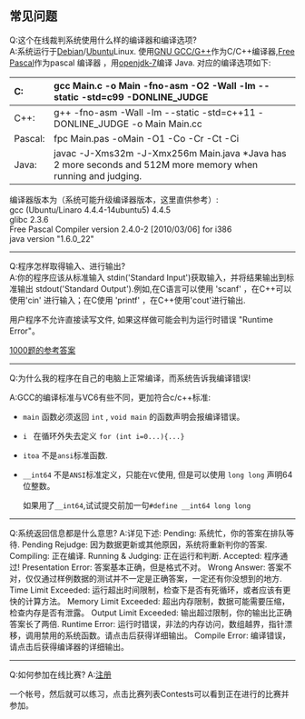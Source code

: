 ## 常见问题

Q:这个在线裁判系统使用什么样的编译器和编译选项?  
A:系统运行于[Debian](http://www.debian.org/)/[Ubuntu](http://www.ubuntu.com/)Linux. 使用[GNU GCC/G++](http://gcc.gnu.org/)作为C/C++编译器,[Free Pascal](http://www.freepascal.org/)作为pascal 编译器 ，用[openjdk-7](http://openjdk.java.net/)编译 Java. 对应的编译选项如下:

| C: | gcc Main.c -o Main -fno-asm -O2 -Wall -lm --static -std=c99 -DONLINE\_JUDGE |
| :--- | :--- |
| C++: | g++ -fno-asm -Wall -lm --static -std=c++11 -DONLINE\_JUDGE -o Main Main.cc |
| Pascal: | fpc Main.pas -oMain -O1 -Co -Cr -Ct -Ci |
| Java: | javac -J-Xms32m -J-Xmx256m Main.java \*Java has 2 more seconds and 512M more memory when running and judging. |

编译器版本为（系统可能升级编译器版本，这里直供参考）:  
gcc \(Ubuntu/Linaro 4.4.4-14ubuntu5\) 4.4.5  
glibc 2.3.6  
Free Pascal Compiler version 2.4.0-2 \[2010/03/06\] for i386  
java version "1.6.0\_22"

---

Q:程序怎样取得输入、进行输出?  
A:你的程序应该从标准输入 stdin\('Standard Input'\)获取输入，并将结果输出到标准输出 stdout\('Standard Output'\).例如,在C语言可以使用 'scanf' ，在C++可以使用'cin' 进行输入；在C使用 'printf' ，在C++使用'cout'进行输出.

用户程序不允许直接读写文件, 如果这样做可能会判为运行时错误 "Runtime Error"。

[1000题的参考答案](/oj/student/1000.md)

---

Q:为什么我的程序在自己的电脑上正常编译，而系统告诉我编译错误!

A:GCC的编译标准与VC6有些不同，更加符合c/c++标准:

* `main`  函数必须返回 `int` ,  `void main` 的函数声明会报编译错误。
* `i ` 在循环外失去定义 `for (int i=0...){...}`
* `itoa`  不是`ansi`标准函数.
* `__int64` 不是`ANSI`标准定义，只能在`VC`使用, 但是可以使用 `long long` 声明64位整数。

  如果用了`__int64`,试试提交前加一句`#define __int64 long long`

---

Q:系统返回信息都是什么意思?
A:详见下述:
Pending: 系统忙，你的答案在排队等待.
Pending Rejudge: 因为数据更新或其他原因，系统将重新判你的答案.
Compiling: 正在编译.
Running & Judging: 正在运行和判断.
Accepted: 程序通过!
Presentation Error: 答案基本正确，但是格式不对。
Wrong Answer: 答案不对，仅仅通过样例数据的测试并不一定是正确答案，一定还有你没想到的地方.
Time Limit Exceeded: 运行超出时间限制，检查下是否有死循环，或者应该有更快的计算方法。
Memory Limit Exceeded: 超出内存限制，数据可能需要压缩，检查内存是否有泄露。
Output Limit Exceeded: 输出超过限制，你的输出比正确答案长了两倍.
Runtime Error: 运行时错误，非法的内存访问，数组越界，指针漂移，调用禁用的系统函数。请点击后获得详细输出。
Compile Error: 编译错误，请点击后获得编译器的详细输出。

---

Q:如何参加在线比赛?
A:[注册](http://login.nbdp.net/register.php)

一个帐号，然后就可以练习，点击比赛列表Contests可以看到正在进行的比赛并参加。

